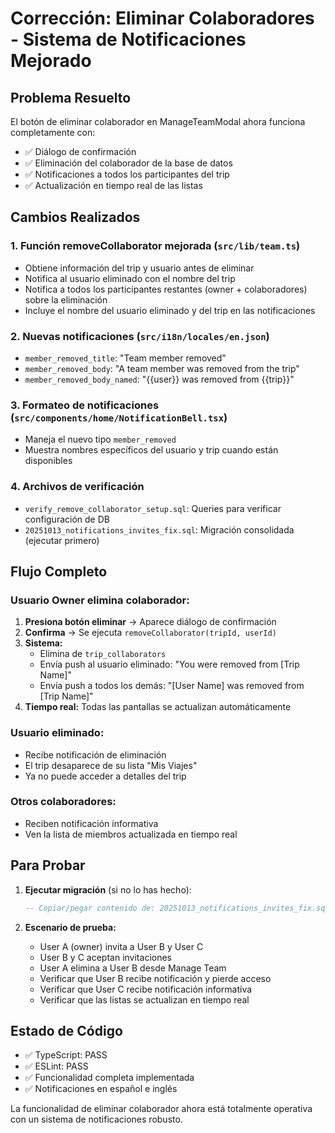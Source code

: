 # Corrección: Eliminar Colaboradores - Sistema de Notificaciones Mejorado

## Problema Resuelto
El botón de eliminar colaborador en ManageTeamModal ahora funciona completamente con:
- ✅ Diálogo de confirmación
- ✅ Eliminación del colaborador de la base de datos
- ✅ Notificaciones a todos los participantes del trip
- ✅ Actualización en tiempo real de las listas

## Cambios Realizados

### 1. **Función removeCollaborator mejorada** (`src/lib/team.ts`)
- Obtiene información del trip y usuario antes de eliminar
- Notifica al usuario eliminado con el nombre del trip
- Notifica a todos los participantes restantes (owner + colaboradores) sobre la eliminación
- Incluye el nombre del usuario eliminado y del trip en las notificaciones

### 2. **Nuevas notificaciones** (`src/i18n/locales/en.json`)
- `member_removed_title`: "Team member removed"
- `member_removed_body`: "A team member was removed from the trip"  
- `member_removed_body_named`: "{{user}} was removed from {{trip}}"

### 3. **Formateo de notificaciones** (`src/components/home/NotificationBell.tsx`)
- Maneja el nuevo tipo `member_removed`
- Muestra nombres específicos del usuario y trip cuando están disponibles

### 4. **Archivos de verificación**
- `verify_remove_collaborator_setup.sql`: Queries para verificar configuración de DB
- `20251013_notifications_invites_fix.sql`: Migración consolidada (ejecutar primero)

## Flujo Completo

### Usuario Owner elimina colaborador:
1. **Presiona botón eliminar** → Aparece diálogo de confirmación
2. **Confirma** → Se ejecuta `removeCollaborator(tripId, userId)`
3. **Sistema:**
   - Elimina de `trip_collaborators`
   - Envía push al usuario eliminado: "You were removed from [Trip Name]"
   - Envía push a todos los demás: "[User Name] was removed from [Trip Name]"
4. **Tiempo real:** Todas las pantallas se actualizan automáticamente

### Usuario eliminado:
- Recibe notificación de eliminación
- El trip desaparece de su lista "Mis Viajes"
- Ya no puede acceder a detalles del trip

### Otros colaboradores:
- Reciben notificación informativa
- Ven la lista de miembros actualizada en tiempo real

## Para Probar

1. **Ejecutar migración** (si no lo has hecho):
   ```sql
   -- Copiar/pegar contenido de: 20251013_notifications_invites_fix.sql
   ```

2. **Escenario de prueba:**
   - User A (owner) invita a User B y User C
   - User B y C aceptan invitaciones
   - User A elimina a User B desde Manage Team
   - Verificar que User B recibe notificación y pierde acceso
   - Verificar que User C recibe notificación informativa
   - Verificar que las listas se actualizan en tiempo real

## Estado de Código
- ✅ TypeScript: PASS
- ✅ ESLint: PASS  
- ✅ Funcionalidad completa implementada
- ✅ Notificaciones en español e inglés

La funcionalidad de eliminar colaborador ahora está totalmente operativa con un sistema de notificaciones robusto.
